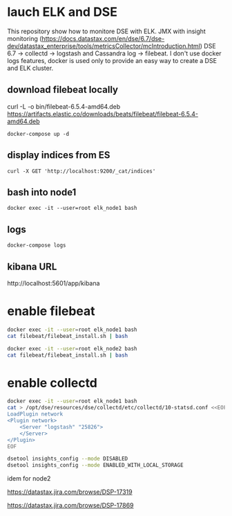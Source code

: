 # lauch ELK and DSE
This repository show how to monitore DSE with ELK. JMX with insight monitoring (https://docs.datastax.com/en/dse/6.7/dse-dev/datastax_enterprise/tools/metricsCollector/mcIntroduction.html) DSE 6.7 -> collectd -> logstash and Cassandra log -> filebeat.
I don't use docker logs features, docker is used only to provide an easy way to create a DSE and ELK cluster.

## download filebeat locally
curl -L -o bin/filebeat-6.5.4-amd64.deb https://artifacts.elastic.co/downloads/beats/filebeat/filebeat-6.5.4-amd64.deb

`docker-compose up -d`

## display indices from ES
`curl -X GET 'http://localhost:9200/_cat/indices'`

## bash into node1
`docker exec -it --user=root elk_node1 bash`

## logs
`docker-compose logs`

## kibana URL
http://localhost:5601/app/kibana

# enable filebeat
```bash
docker exec -it --user=root elk_node1 bash
cat filebeat/filebeat_install.sh | bash
```

```bash
docker exec -it --user=root elk_node2 bash
cat filebeat/filebeat_install.sh | bash
```


# enable collectd 
```bash
docker exec -it --user=root elk_node1 bash
cat > /opt/dse/resources/dse/collectd/etc/collectd/10-statsd.conf <<EOF
LoadPlugin network
<Plugin network>
    <Server "logstash" "25826">
    </Server>
</Plugin>
EOF

dsetool insights_config --mode DISABLED
dsetool insights_config --mode ENABLED_WITH_LOCAL_STORAGE
```


idem for node2


https://datastax.jira.com/browse/DSP-17319

https://datastax.jira.com/browse/DSP-17869







